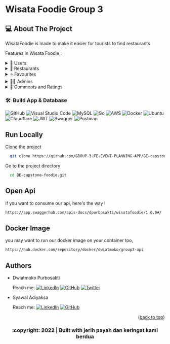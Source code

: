 # Wisata Foodie Group 3

<!-- ABOUT THE PROJECT -->

## 💻 About The Project

WisataFoodie is made to make it easier for tourists to find restaurants

Features in Wisata Foodie :

<div>
      <details>
<summary>🙎 Users</summary>
  
  <!---
  | Command | Description |
| --- | --- |
  --->
  
At users, there are features for login either user or admin, we also make CRUD for the user here
 
<div>
  
| Feature User | Endpoint | Param | JWT Token | Function |
| --- | --- | --- | --- | --- |
| POST | /users  | - | NO | new account registration |
| POST | /login | - | NO | login for user/admin |
| PUT | /users | - | YES | update/edit information user |
| DELETE | /users | - | YES | delete user account |
| GET | /myprofile | - | YES | read his own information/profile |


</details>

       
<div>
      <details>
<summary>🍴 Restaurants</summary>
  
  <!---
  | Command | Description |
| --- | --- |
  --->
  
At restaurants, there are features for CRUD the restaurant and booking the restaurant
 
<div>
  
| Feature Restaurant | Endpoint | Param | JWT Token | Function |
| --- | --- | --- | --- | --- |
| POST | /restaurants  | - | YES | create new restaurant |
| PUT | /restaurants | - | YES | edit the restaurant information |
| DELETE | /restaurants | - | YES | delete restaurant |
| GET | /restaurants | - | NO | get all restaurants information |
| GET | /restaurants | restaurant id | NO | get the restaurant information/detail |
| GET | /myresto | - | YES | get the restaurant information that he/her owned |
| POST | /restaurants/booking  | restaurant id | YES | to book the restaurant |
| POST | /restaurants/upload  | - | YES | to upload retaurant images |


</details>
       
<div>
      <details>
<summary>⭐ Favourites</summary>
  
  <!---
  | Command | Description |
| --- | --- |
  --->
  
At favourites, there are features for Add, Delete and Get the list of all restaurants that he/her favourited
 
<div>
  
| Feature Favourite | Endpoint | Param | JWT Token | Function |
| --- | --- | --- | --- | --- |
| POST | /favourites  | restaurant id | YES | add restaurant into favourite list |
| DELETE | /favourites | restaurant id | YES | adelete restaurant from favourite list |
| GET | /favourites | - | YES | get all restaurants that are on his/her favourite list |

</details>      

     
       
<div>
      <details>
<summary>👨‍💻 Admins</summary>
  
  <!---
  | Command | Description |
| --- | --- |
  --->
  
At admins, there are features for getting the list of all users and restaurants, and also the verification for the restaurant to appear on homepage

⚠️ you have to log in with an account that has an admin role to access the following features ⚠️
 
<div>
  
| Feature Admin | Endpoint | Param | JWT Token | Function |
| --- | --- | --- | --- | --- |
| GET | /admins/users  | - | YES | get the list of all users |
| GET | /admins/restaurants | - | YES | get the list of all restaurants |
| GET | /admins/restaurants | restaurant id | YES | get detail of the restaurant |
| POST | /admins/verif | restaurant id | YES | for verification the restaurant |

</details>  
       
</details>
       
<div>
      <details>
<summary>💭 Comments and Ratings </summary>
  
  <!---
  | Command | Description |
| --- | --- |
  --->
  
At Comments and Ratings, there are features for post the comment and rating, get rating and all comments in restaurant 
 
<div>
  
| Feature Comment & Rating | Endpoint | Param | JWT Token | Function |
| --- | --- | --- | --- | --- |
| POST | /comments  | restaurant id | YES | post your comment and rating |
| GET | /comments | restaurant id | NO | get all comments in restaurant |
| GET | /comments/rating | restaurant id | NO | get the restaurant rating |

</details>   
       
### 🛠 &nbsp;Build App & Database
![GitHub](https://img.shields.io/badge/github-%23121011.svg?style=for-the-badge&logo=github&logoColor=white)
![Visual Studio Code](https://img.shields.io/badge/Visual%20Studio%20Code-0078d7.svg?style=for-the-badge&logo=visual-studio-code&logoColor=white)
![MySQL](https://img.shields.io/badge/mysql-%2300f.svg?style=for-the-badge&logo=mysql&logoColor=white)
![Go](https://img.shields.io/badge/go-%2300ADD8.svg?style=for-the-badge&logo=go&logoColor=white)
![AWS](https://img.shields.io/badge/AWS-%23FF9900.svg?style=for-the-badge&logo=amazon-aws&logoColor=white)
![Docker](https://img.shields.io/badge/docker-%230db7ed.svg?style=for-the-badge&logo=docker&logoColor=white)
![Ubuntu](https://img.shields.io/badge/Ubuntu-E95420?style=for-the-badge&logo=ubuntu&logoColor=white)
![Cloudflare](https://img.shields.io/badge/Cloudflare-F38020?style=for-the-badge&logo=Cloudflare&logoColor=white)
![JWT](https://img.shields.io/badge/JWT-black?style=for-the-badge&logo=JSON%20web%20tokens)
![Swagger](https://img.shields.io/badge/-Swagger-%23Clojure?style=for-the-badge&logo=swagger&logoColor=white)
![Postman](https://img.shields.io/badge/Postman-FF6C37?style=for-the-badge&logo=postman&logoColor=white)

         
       
       

## Run Locally

Clone the project

```bash
  git clone https://github.com/GROUP-3-FE-EVENT-PLANNING-APP/BE-capstone-foodie.git
```

Go to the project directory

```bash
  cd BE-capstone-foodie.git
```

## Open Api

if you want to consume our api,
here's the way !

```bash
https://app.swaggerhub.com/apis-docs/dpurbosakti/wisatafoodie/1.0.0#/
```

## Docker Image

you may want to run our docker image on your container too,

```bash 
https://hub.docker.com/repository/docker/dwiatmoko/group3-api
```
## Authors

- Dwiatmoko Purbosakti
       
  Reach me:
  [![LinkedIn](https://img.shields.io/badge/Dwiatmoko-%230077B5.svg?style=for-the-badge&logo=linkedin&logoColor=white)](https://www.linkedin.com/in/dwi-atmoko-purbo-sakti-573b861ba/)
  [![GitHub](https://img.shields.io/badge/Dwiatmoko-%23121011.svg?style=for-the-badge&logo=github&logoColor=white)](https://github.com/dpurbosakti)
  [![Twitter](https://img.shields.io/badge/Dwiatmoko-%231DA1F2.svg?style=for-the-badge&logo=Twitter&logoColor=white)](https://twitter.com/dpurbosakti)
       
- Syawal Adiyaksa
       
  Reach me:
  [![LinkedIn](https://img.shields.io/badge/Syawal-%230077B5.svg?style=for-the-badge&logo=linkedin&logoColor=white)](https://www.linkedin.com/in/syawal-adiyaksa/)
  [![GitHub](https://img.shields.io/badge/Syawal-%23121011.svg?style=for-the-badge&logo=github&logoColor=white)](https://github.com/syawaladiyaksa15)
  
       
 <p align="right">(<a href="#top">back to top</a>)</p>
<h3>
<p align="center">:copyright: 2022 | Built with jerih payah dan keringat kami berdua </p>
</h3>
<!-- end -->

